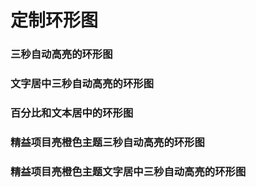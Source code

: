 # 定制环形图

### 三秒自动高亮的环形图

<demo src="../../examples/default/AutoLightCircular.vue" ></demo>

### 文字居中三秒自动高亮的环形图

<demo src="../../examples/default/AutoLightTextMarkerCircular.vue" ></demo>

### 百分比和文本居中的环形图

<demo src="../../examples/default/TextMarkerCircular.vue" ></demo>

### 精益项目亮橙色主题三秒自动高亮的环形图

<demo src="../../examples/light-orange/autoLightCircular.vue" ></demo>

### 精益项目亮橙色主题文字居中三秒自动高亮的环形图

<demo src="../../examples/light-orange/autoLightTextMarkerCircular.vue" ></demo>
